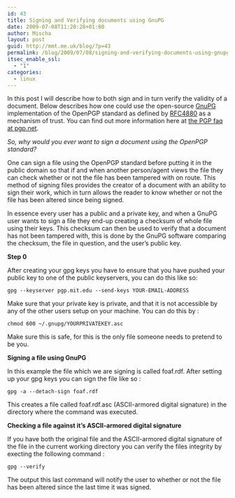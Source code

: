 ```yaml
---
id: 43
title: Signing and Verifying documents using GnuPG
date: 2009-07-08T11:20:28+01:00
author: Mischa
layout: post
guid: http://mmt.me.uk/blog/?p=43
permalink: /blog/2009/07/08/signing-and-verifying-documents-using-gnupg/
itsec_enable_ssl:
  - "1"
categories:
  - linux
---
```

In this post I will describe how to both sign and in turn verify the validity of a document. Below describes how one could use the open-source [GnuPG](http://www.gnupg.org/) implementation of the OpenPGP standard as defined by [RFC4880](http://www.ietf.org/rfc/rfc4880.txt) as a mechanism of trust. You can find out more information here at [the PGP faq at pgp.net](http://www.pgp.net/pgpnet/pgp-faq/).

_So, why would you ever want to sign a document using the OpenPGP standard?_

One can sign a file using the OpenPGP standard before putting it in the public domain so that if and when another person/agent views the file they can check whether or not the file has been tampered with on route. This method of signing files provides the creator of a document with an ability to sign their work, which in turn allows the reader to know whether or not the file has been altered since being signed.

In essence every user has a public and a private key, and when a GnuPG user wants to sign a file they end-up creating a checksum of whole file using their keys. This checksum can then be used to verify that a document has not been tampered with, this is done by the GnuPG software comparing the checksum, the file in question, and the user&#8217;s public key. 

**Step 0**

After creating your gpg keys you have to ensure that you have pushed your public key to one of the public keyservers, you can do this like so: 

`gpg --keyserver pgp.mit.edu --send-keys YOUR-EMAIL-ADDRESS`

Make sure that your private key is private, and that it is not accessible by any of the other users setup on your machine. You can do this by : 

`chmod 600 ~/.gnupg/YOURPRIVATEKEY.asc`

Make sure this is safe, for this is the only file someone needs to pretend to be you. 

**Signing a file using GnuPG**

In this example the file which we are signing is called foaf.rdf. After setting up your gpg keys you can sign the file like so : 

`gpg -a --detach-sign foaf.rdf`

This creates a file called foaf.rdf.asc (ASCII-armored digital signature) in the directory where the command was executed. 

**Checking a file against it&#8217;s ASCII-armored digital signature**

If you have both the original file and the ASCII-armored digital signature of the file in the current working directory you can verify the files integrity by execting the following command : 

`gpg --verify`

The output this last command will notify the user to whether or not the file has been altered since the last time it was signed.
